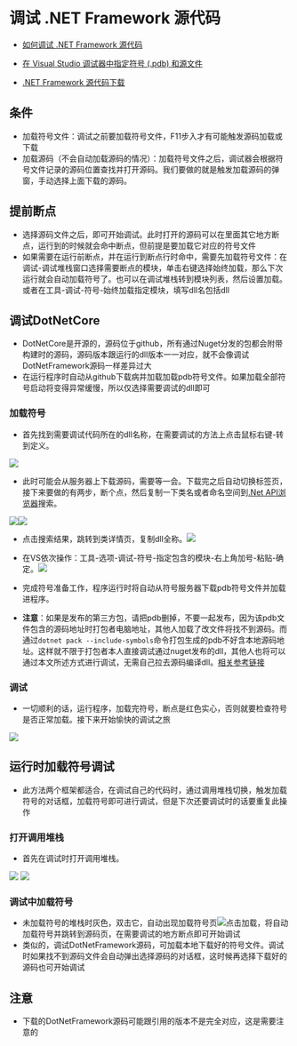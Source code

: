 # 调试 .NET Framework 源代码

- [如何调试 .NET Framework 源代码](https://docs.microsoft.com/zh-cn/visualstudio/debugger/how-to-debug-dotnet-framework-source)

- [在 Visual Studio 调试器中指定符号 (.pdb) 和源文件](https://docs.microsoft.com/zh-cn/visualstudio/debugger/specify-symbol-dot-pdb-and-source-files-in-the-visual-studio-debugger)

- [.NET Framework 源代码下载](https://referencesource.microsoft.com/download.html)

## 条件

- 加载符号文件：调试之前要加载符号文件，F11步入才有可能触发源码加载或下载
- 加载源码（不会自动加载源码的情况）：加载符号文件之后，调试器会根据符号文件记录的源码位置查找并打开源码。我们要做的就是触发加载源码的弹窗，手动选择上面下载的源码。

## 提前断点

- 选择源码文件之后，即可开始调试。此时打开的源码可以在里面其它地方断点，运行到的时候就会命中断点，但前提是要加载它对应的符号文件
- 如果需要在运行前断点，并在运行到断点行时命中，需要先加载符号文件：在调试-调试堆栈窗口选择需要断点的模块，单击右键选择始终加载，那么下次运行就会自动加载符号了。也可以在调试堆栈转到模块列表，然后设置加载。或者在工具-调试-符号-始终加载指定模块，填写dll名包括dll

## 调试DotNetCore

- DotNetCore是开源的，源码位于github，所有通过Nuget分发的包都会附带构建时的源码，源码版本跟运行的dll版本一一对应，就不会像调试DotNetFramework源码一样差异过大
- 在运行程序时自动从github下载病并加载加载pdb符号文件。如果加载全部符号启动将变得异常缓慢，所以仅选择需要调试的dll即可

### 加载符号

- 首先找到需要调试代码所在的dll名称，在需要调试的方法上点击鼠标右键-转到定义。

![ ](https://images2018.cnblogs.com/blog/1057748/201809/1057748-20180910234736792-1638492379.png)

- 此时可能会从服务器上下载源码，需要等一会。下载完之后自动切换标签页，接下来要做的有两步，断个点，然后复制一下类名或者命名空间到[.Net API浏览器](https://docs.microsoft.com/zh-cn/dotnet/api/)搜索。

![ ](https://images2018.cnblogs.com/blog/1057748/201809/1057748-20180910235518435-105220052.png)![ ](https://images2018.cnblogs.com/blog/1057748/201809/1057748-20180911000449872-1457731347.png)

- 点击搜索结果，跳转到类详情页，复制dll全称。![ ](https://images2018.cnblogs.com/blog/1057748/201809/1057748-20180911000745928-1333852240.png)

- 在VS依次操作：工具-选项-调试-符号-指定包含的模块-右上角加号-粘贴-确定。![ ](https://images2018.cnblogs.com/blog/1057748/201809/1057748-20180911001439925-336201563.png)

- 完成符号准备工作，程序运行时将自动从符号服务器下载pdb符号文件并加载进程序。
- **注意**：如果是发布的第三方包，请把pdb删掉，不要一起发布，因为该pdb文件包含的源码地址时打包者电脑地址，其他人加载了改文件将找不到源码。而通过`dotnet pack --include-symbols`命令打包生成的pdb不好含本地源码地址。这样就不限于打包者本人直接调试通过nuget发布的dll，其他人也将可以通过本文所述方式进行调试，无需自己拉去源码编译dll。[相关参考链接](https://github.com/NuGet/Home/wiki/NuGet-Package-Debugging-&-Symbols-Improvements#nuget-debugging-experience-today)

### 调试

- 一切顺利的话，运行程序，加载完符号，断点是红色实心，否则就要检查符号是否正常加载。接下来开始愉快的调试之旅

![ ](https://images2018.cnblogs.com/blog/1057748/201809/1057748-20180911003345305-244368451.png)

## 运行时加载符号调试

- 此方法两个框架都适合，在调试自己的代码时，通过调用堆栈切换，触发加载符号的对话框，加载符号即可进行调试，但是下次还要调试时的话要重复此操作

### 打开调用堆栈

- 首先在调试时打开调用堆栈。

![ ](https://images2018.cnblogs.com/blog/1057748/201809/1057748-20180911004920583-1340863377.png)
![ ](https://images2018.cnblogs.com/blog/1057748/201809/1057748-20180911004849457-754291621.png)

### 调试中加载符号

- 未加载符号的堆栈时灰色，双击它，自动出现加载符号页![ ](https://images2018.cnblogs.com/blog/1057748/201809/1057748-20180911005129316-1707176975.png)点击加载，将自动加载符号并跳转到源码页，在需要调试的地方断点即可开始调试
- 类似的，调试DotNetFramework源码，可加载本地下载好的符号文件。调试时如果找不到源码文件会自动弹出选择源码的对话框，这时候再选择下载好的源码也可开始调试

## 注意

- 下载的DotNetFramework源码可能跟引用的版本不是完全对应，这是需要注意的
